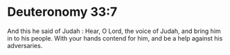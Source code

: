 # Deuteronomy 33:7

And this he said of Judah : Hear, O Lord, the voice of Judah, and bring him in to his people. With your hands contend for him, and be a help against his adversaries.
